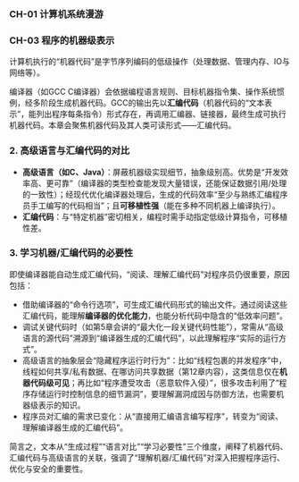 ### CH-01 计算机系统漫游





### CH-03 程序的机器级表示

计算机执行的“机器代码”是字节序列编码的低级操作（处理数据、管理内存、IO与网络等）。

编译器（如GCC C编译器）会依据编程语言规则、目标机器指令集、操作系统惯例，经多阶段生成机器代码。GCC的输出先以**汇编代码**（机器代码的“文本表示”，能列出程序每条指令）形式存在，再调用汇编器、链接器，最终生成可执行机器代码。本章会聚焦机器代码及其人类可读形式——汇编代码。

### 2. 高级语言与汇编代码的对比

- **高级语言（如C、Java）**：屏蔽机器级实现细节，抽象级别高。优势是“开发效率高、更可靠”（编译器的类型检查能发现大量错误，还能保证数据引用/处理的一致性）；经现代优化编译器处理后，生成的代码效率“至少与熟练汇编程序员手工编写的代码相当”；且**可移植性强**（能在多种不同机器上编译执行）。
- **汇编代码**：与“特定机器”密切相关，编程时需手动指定低级计算指令，可移植性差。

### 3. 学习机器/汇编代码的必要性

即使编译器能自动生成汇编代码，“阅读、理解汇编代码”对程序员仍很重要，原因包括：

- 借助编译器的“命令行选项”，可生成汇编代码形式的输出文件。通过阅读这些汇编代码，能理解**编译器的优化能力**，也能分析代码中隐含的“低效率问题”。
- 调试关键代码时（如第5章会讲的“最大化一段关键代码性能”），常需从“高级语言的源代码”溯源到“编译器生成的汇编代码”，以此理解程序“实际的运行方式”。
- 高级语言的抽象层会“隐藏程序运行时行为”：比如“线程包裹的并发程序”中，线程如何共享/私有数据、在哪访问共享数据（第12章内容），这类信息仅在**机器代码级可见**；再比如“程序遭受攻击（恶意软件入侵）”，很多攻击利用了“程序存储运行时控制信息的细节漏洞”，要理解漏洞成因与防御方法，也需要机器级表示的知识。
- 程序员对汇编的需求已变化：从“直接用汇编语言编写程序”，转变为“阅读、理解编译器生成的汇编代码”。

简言之，文本从“生成过程”“语言对比”“学习必要性”三个维度，阐释了机器代码、汇编代码与高级语言的关联，强调了“理解机器/汇编代码”对深入把握程序运行、优化与安全的重要性。
